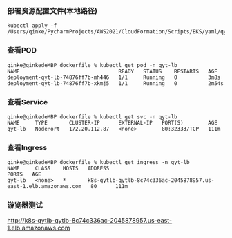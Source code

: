 ### 部署资源配置文件(本地路径)
```shell
kubectl apply -f /Users/qinke/PycharmProjects/AWS2021/CloudFormation/Scripts/EKS/yaml/qyt_lb.yaml
```

### 查看POD
```shell
qinke@qinkedeMBP dockerfile % kubectl get pod -n qyt-lb
NAME                                READY   STATUS    RESTARTS   AGE
deployment-qyt-lb-74876ff7b-mh446   1/1     Running   0          3m8s
deployment-qyt-lb-74876ff7b-xkmj5   1/1     Running   0          2m54s
```

### 查看Service
```shell
qinke@qinkedeMBP dockerfile % kubectl get svc -n qyt-lb
NAME     TYPE       CLUSTER-IP      EXTERNAL-IP   PORT(S)        AGE
qyt-lb   NodePort   172.20.112.87   <none>        80:32333/TCP   111m
```

### 查看Ingress
```shell
qinke@qinkedeMBP dockerfile % kubectl get ingress -n qyt-lb
NAME     CLASS    HOSTS   ADDRESS                                                             PORTS   AGE
qyt-lb   <none>   *       k8s-qytlb-qytlb-8c74c336ac-2045878957.us-east-1.elb.amazonaws.com   80      111m
```

### 游览器测试
http://k8s-qytlb-qytlb-8c74c336ac-2045878957.us-east-1.elb.amazonaws.com